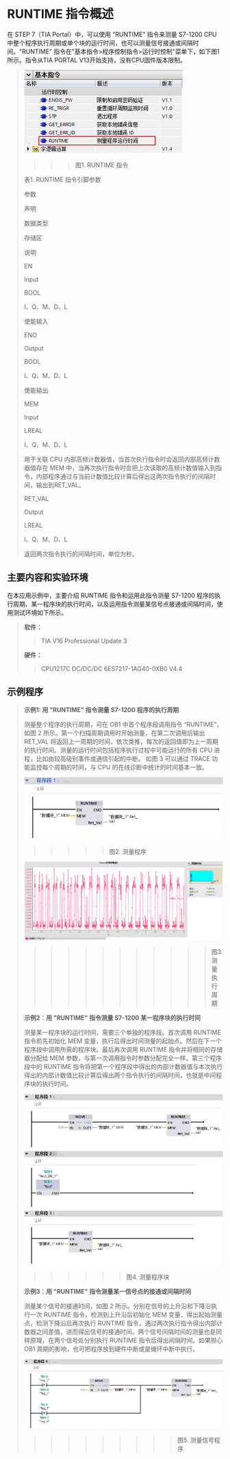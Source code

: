 # RUNTIME 指令概述

在 STEP 7（TIA Portal）中，可以使用 "RUNTIME" 指令来测量 S7-1200 CPU 中整个程序执行周期或单个块的运行时间，也可以测量信号接通或间隔时间。"RUNTIME" 指令在"基本指令>程序控制指令>运行时控制"菜单下，如下图1所示。指令从TIA PORTAL V13开始支持，没有CPU固件版本限制。

> ![](images/02-01.jpg)
> 
> > > > 图1. RUNTIME 指令
> 
> 表1. RUNTIME 指令引脚参数
> 
> 参数
> 
> 声明
> 
> 数据类型
> 
> 存储区
> 
> 说明
> 
> EN
> 
> Input
> 
> BOOL
> 
> I、Q、M、D、L
> 
> 使能输入
> 
> ENO
> 
> Output
> 
> BOOL
> 
> I、Q、M、D、L
> 
> 使能输出
> 
> MEM
> 
> Input
> 
> LREAL
> 
> I、Q、M、D、L
> 
> 用于关联 CPU 内部高频计数器值，当首次执行指令时会返回内部高频计数器值存在 MEM 中，当再次执行指令时会把上次读取的高频计数值输入到指令，内部程序通过与当前计数值比较计算后得出这两次指令执行的间隔时间，输出到RET\_VAL。
> 
> RET\_VAL
> 
> Output
> 
> LREAL
> 
> I、Q、M、D、L
> 
> 返回两次指令执行的间隔时间，单位为秒。

## 主要内容和实验环境

在本应用示例中，主要介绍 RUNTIME 指令和运用此指令测量 S7-1200 程序的执行周期、某一程序块的执行时间，以及运用指令测量某信号点接通或间隔时间，使用测试环境如下所示。

> **软件：**
> 
> > TIA V16 Professional Update 3
> 
> **硬件：**
> 
> > CPU1217C DC/DC/DC 6ES7217-1AG40-0XB0 V4.4

## 示例程序

> **示例1: 用 "RUNTIME" 指令测量 S7-1200 程序的执行周期**
> 
> 测量整个程序的执行周期，可在 OB1 中首个程序段调用指令 “RUNTIME”，如图 2 所示。第一个扫描周期调用时开始测量，在第二次调用后输出 RET\_VAL 将返回上一周期的时间，依次类推，每次的返回值即为上一周期的执行时间。测量的运行时间包括程序执行过程中可能运行的所有 CPU 进程，比如由较高级别事件或通信引起的中断。 如图 3 可以通过 TRACE 功能监控每个周期的时间，与 CPU 的在线诊断中统计的时间基本一致。
> 
> ![](images/02-02.jpg)
> 
> > > > > > 图2. 测量程序
> 
> ![](images/02-03.jpg)
> 
> > > > > > > > > > > > 图3. 测量执行周期
> 
> **示例2**：**用 "RUNTIME" 指令测量 S7-1200 某一程序块的执行时间**
> 
> 测量某一程序块的运行时间，需要三个单独的程序段。首次调用 RUNTIME 指令前先初始化 MEM 变量，执行后得出时间测量的起始点。然后在下一个程序段中调用所需的程序块。最后再次调用 RUNTIME 指令并将相同的存储器分配给 MEM 参数，与第一次调用指令时参数分配完全一样。第三个程序段中的 RUNTIME 指令将把第一个程序段中得出的内部计数器值与本次执行得出的内部计数值比较计算后得出两个指令执行的间隔时间，也就是中间程序块的执行时间。
> 
> ![](images/02-04.jpg)
> 
> > > > > > > 图4. 测量程序块
> 
> **示例3**：**用 "RUNTIME" 指令测量某一信号点的接通或间隔时间**
> 
> 测量某个信号的接通时间，如图 2 所示。分别在信号的上升沿和下降沿执行一次 RUNTIME 指令，检测到上升沿后初始化 MEM 变量，得出起始测量点，检测下降沿后再次执行 RUNTIME 指令，通过两次执行指令得出内部计数器之间差值，进而得出信号的接通时间。两个信号间隔时间的测量也是同样原理，在两个信号处分别执行 RUNTIME 指令后得出间隔时间。如果担心 OB1 周期的影响，也可把程序放到硬件中断或是循环中断中执行。
> 
> ![](images/02-05.jpg)
> 
> > > > > > > > > > 图5. 测量信号程序